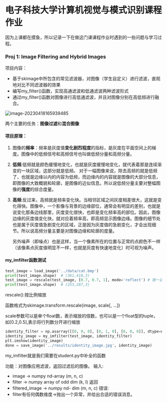 # 电子科技大学计算机视觉与模式识别课程作业

因为上课都在摸鱼，所以记录一下在做这门课课程作业时遇到的一些问题与学习过程。



### Proj 1: Image Filtering and Hybrid Images

项目内容：

- 基于skimage中所包含的常见滤波器，对图像（学生自定义）进行滤波，直观地对比不同滤波器的效果
- 编写my_filter()函数，实现高通滤波和低通滤波两种滤波形式
- 通过my_filter()函数对图像进行高低通滤波，并且对图像分别在高低频进行融合。

![image-20230418165939485](C:\Users\FTCY\AppData\Roaming\Typora\typora-user-images\image-20230418165939485.png)

两个主要的任务：**图像过滤**和**混合图像**

#### 项目原理：

1. 图像的**频率**：频率是灰度值**变化剧烈程度**的指标，是灰度在平面空间上的梯度。图像中的低频信号和高频信号也叫做低频分量和高频分量。

2. **低频**:低频就是颜色缓慢地变化，也就是灰度缓慢地变化，就代表着那是连续渐变的一块区域，这部分就是低频。 对于一幅图像来说，除去高频的就是低频了，也就是边缘以内的内容为低频，而边缘内的内容就是图像的大部分信息，即图像的大致概貌和轮廓，是图像的近似信息。所以说低频分量主要对整幅图像的**强度**的综合度量。

3. **高频**:反过来，高频就是频率变化快。当相邻区域之间灰度相差很大，这就是变化得快。图像中，一个影像与背景的边缘部位，通常会有明显的差别，也就是说变化那条边线那里，灰度变化很快，也即是变化频率高的部位。因此，图像边缘的灰度值变化快，就对应着频率高，即高频显示图像边缘。图像的细节处也是属于灰度值急剧变化的区域，正是因为灰度值的急剧变化，才会出现细节。所以说高频分量主要是对图像边缘和轮廓的度量。

   另外噪声（即噪点）也是这样，当一个像素所在的位置与正常的点颜色不一样（该像素点灰度值明显不一样，也就是灰度有快速地变化）时可视为噪声。



#### my_imfilter函数测试

```python
test_image = load_image('../data/cat.bmp')
print(test_image.shape)  # (361,410,3)
test_image = rescale(test_image, [0.7, 0.7, 1], mode='reflect') # 按一定比例缩放图像，根据给定的模式reflect填充输入边界之外的点
print(test_image.shape)  # (253,287,3)
```

rescale():按比例缩放

函数格式为skimage.transform.rescale(image, scale[, ...])

scale参数可以是单个float数，表示缩放的倍数，也可以是一个float型的tuple，如[0.2,0.5],表示将行列数分开进行缩放

```python
identity_filter = np.asarray([[0, 0, 0], [0, 1, 0], [0, 0, 0]], dtype=np.float32)
identity_image = my_imfilter(test_image, identity_filter)
plt.imshow(identity_image)
done = save_image('../results/identity_image.jpg', identity_image)
```

my_imfilter就是我们需要在student.py中补全的函数

功能：对图像应用滤波，返回过滤后的图像。
输入:

- image -> numpy nd-array (m, n, c)
- filter -> numpy array of odd dim (k, l)
返回
- filtered_image -> numpy nd- dim (m, n, c)
错误:
- filter有任何偶数维度->抛出一个异常，并给出合适的错误消息。